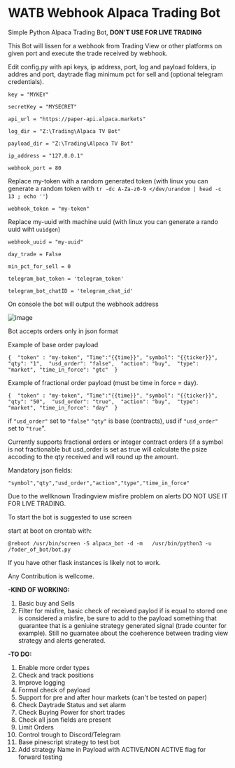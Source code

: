 # WATB Webhook Alpaca Trading Bot
Simple Python Alpaca Trading Bot, **DON'T USE FOR LIVE TRADING**

This Bot will lissen for a webhook from Trading View or other platforms on given port and execute the trade received by webhook.

Edit config.py with api keys, ip address, port, log and payload folders, ip addres and port, daytrade flag minimum pct for sell and (optional telegram credentials).

`key = "MYKEY"`

`secretKey = "MYSECRET"`

`api_url = "https://paper-api.alpaca.markets"`

`log_dir = "Z:\Trading\Alpaca TV Bot"`

`payload_dir = "Z:\Trading\Alpaca TV Bot"`

`ip_address = "127.0.0.1"`

`webhook_port = 80`

Replace my-token with a random generated token (with linux you can generate a random token with `tr -dc A-Za-z0-9 </dev/urandom | head -c 13 ; echo ''`)

`webhook_token = "my-token"`

Replace my-uuid with machine uuid (with linux you can generate a rando uuid wiht `uuidgen`)

`webhook_uuid = "my-uuid"`

`day_trade = False`

`min_pct_for_sell = 0`

`telegram_bot_token = 'telegram_token'`

`telegram_bot_chatID = 'telegram_chat_id'`

On console the bot will output the webhook address

![image](https://user-images.githubusercontent.com/13453063/147855033-8e0914f6-9530-485a-b388-45efcdd58c08.png)



Bot accepts orders only in json format

Example of base order payload

`{ 
"token" : "my-token",
"Time":"{{time}}",
"symbol": "{{ticker}}", 
"qty": "1", 
"usd_order": "false", 
"action": "buy", 
"type": "market",
"time_in_force": "gtc" 
}`

Example of fractional order payload (must be time in force = day).

`{ 
"token" : "my-token",
"Time":"{{time}}",
"symbol": "{{ticker}}", 
"qty": "50", 
"usd_order": "true", 
"action": "buy", 
"type": "market",
"time_in_force": "day" 
}
`

if `"usd_order"` set to `"false"` `"qty"` is base (contracts), usd if `"usd_order"` set to `"true`".

Currently supports fractional orders or integer contract orders (if a symbol is not fractionable but usd_order is set as true will calculate the psize accoding to the qty received and will round up the amount.

Mandatory json fields: 

`"symbol","qty","usd_order","action","type","time_in_force"`

Due to the wellknown Tradingview misfire problem on alerts DO NOT USE IT FOR LIVE TRADING.

To start the bot is suggested to use screen

start at boot on crontab with:

`@reboot /usr/bin/screen -S alpaca_bot -d -m   /usr/bin/python3 -u /foder_of_bot/bot.py`

If you have other flask instances is likely not to work.


Any Contribution is wellcome.

**-KIND OF WORKING:**

1. Basic buy and Sells
2. Filter for misfire, basic check of received paylod if is equal to stored one is considered a misfire, be sure to add to the payload something that guarantee that is a geniuine strategy generated signal (trade counter for example). Still no guarnatee about the coeherence between trading view strategy and alerts generated.

**-TO DO:**

1. Enable more order types
2. Check and track positions 
3. Improve logging
4. Formal check of payload
5. Support for pre and after hour markets (can't be tested on paper)
6. Check Daytrade Status and set alarm
7. Check Buying Power for short trades
8. Check all json fields are present
9. Limit Orders
10. Control trough to Discord/Telegram
11. Base pinescript strategy to test bot
12. Add strategy Name in Payload with ACTIVE/NON ACTIVE flag for forward testing

